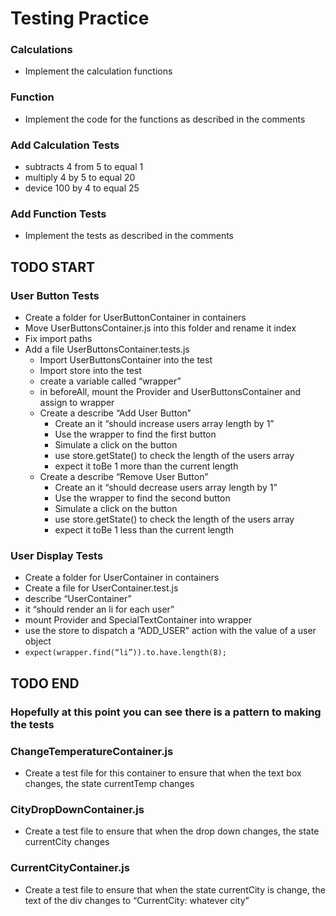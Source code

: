 # Testing Practice

### Calculations

- Implement the calculation functions

### Function

- Implement the code for the functions as described in the comments

### Add Calculation Tests

- subtracts 4 from 5 to equal 1
- multiply 4 by 5 to equal 20
- device 100 by 4 to equal 25

### Add Function Tests

- Implement the tests as described in the comments

## TODO START

### User Button Tests

- Create a folder for UserButtonContainer in containers
- Move UserButtonsContainer.js into this folder and rename it index
- Fix import paths
- Add a file UserButtonsContainer.tests.js
  - Import UserButtonsContainer into the test
  - Import store into the test
  - create a variable called “wrapper”
  - in beforeAll, mount the Provider and UserButtonsContainer and assign to wrapper
  - Create a describe “Add User Button”
    - Create an it “should increase users array length by 1”
    - Use the wrapper to find the first button
    - Simulate a click on the button
    - use store.getState() to check the length of the users array
    - expect it toBe 1 more than the current length
  - Create a describe “Remove User Button”
    - Create an it “should decrease users array length by 1”
    - Use the wrapper to find the second button
    - Simulate a click on the button
    - use store.getState() to check the length of the users array
    - expect it toBe 1 less than the current length

### User Display Tests

- Create a folder for UserContainer in containers
- Create a file for UserContainer.test.js
- describe “UserContainer”
- it “should render an li for each user”
- mount Provider and SpecialTextContainer into wrapper
- use the store to dispatch a “ADD_USER” action with the value of a user object
- `expect(wrapper.find(“li”)).to.have.length(8);`

## TODO END

### Hopefully at this point you can see there is a pattern to making the tests

### ChangeTemperatureContainer.js

- Create a test file for this container to ensure that when the text box changes, the state currentTemp changes

### CityDropDownContainer.js

- Create a test file to ensure that when the drop down changes, the state currentCity changes

### CurrentCityContainer.js

- Create a test file to ensure that when the state currentCity is change, the text of the div changes to “CurrentCity: whatever city”
